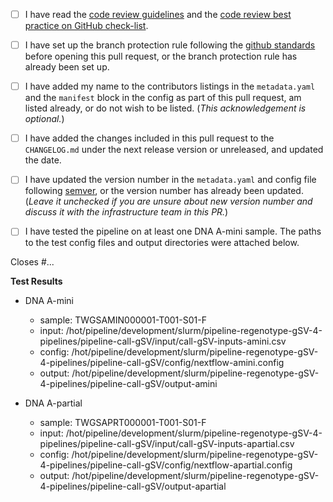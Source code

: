 <!--- Please read each of the following items and confirm by replacing
 !--the [ ] with a [X] --->

- [ ] I have read the [code review guidelines](https://confluence.mednet.ucla.edu/display/BOUTROSLAB/Code+Review+Guidelines) and the [code review best practice on GitHub check-list](https://confluence.mednet.ucla.edu/pages/viewpage.action?pageId=84091668).

- [ ] I have set up the branch protection rule following the [github standards](https://confluence.mednet.ucla.edu/pages/viewpage.action?spaceKey=BOUTROSLAB&title=GitHub+Standards#GitHubStandards-Branchprotectionrule) before opening this pull request, or the branch protection rule has already been set up.

- [ ] I have added my name to the contributors listings in the
``metadata.yaml`` and the ``manifest`` block in the config as part of this pull request, am listed
already, or do not wish to be listed. (*This acknowledgement is optional.*)

- [ ] I have added the changes included in this pull request to the `CHANGELOG.md` under the next release version or unreleased, and updated the date.

- [ ] I have updated the version number in the `metadata.yaml` and config file following [semver](https://semver.org/), or the version number has already been updated. (*Leave it unchecked if you are unsure about new version number and discuss it with the infrastructure team in this PR.*)

- [ ] I have tested the pipeline on at least one DNA A-mini sample. The paths to the test config files and output directories were attached below.

<!--- Briefly describe the changes included in this pull request and the paths to the test cases below
 !--- starting with 'Closes #...' if appropriate --->

Closes #...

**Test Results**

- DNA A-mini
	- sample:    TWGSAMIN000001-T001-S01-F
	- input:     /hot/pipeline/development/slurm/pipeline-regenotype-gSV-4-pipelines/pipeline-call-gSV/input/call-gSV-inputs-amini.csv
	- config:    /hot/pipeline/development/slurm/pipeline-regenotype-gSV-4-pipelines/pipeline-call-gSV/config/nextflow-amini.config
	- output:    /hot/pipeline/development/slurm/pipeline-regenotype-gSV-4-pipelines/pipeline-call-gSV/output-amini

- DNA A-partial
	- sample:    TWGSAPRT000001-T001-S01-F
	- input:     /hot/pipeline/development/slurm/pipeline-regenotype-gSV-4-pipelines/pipeline-call-gSV/input/call-gSV-inputs-apartial.csv
	- config:    /hot/pipeline/development/slurm/pipeline-regenotype-gSV-4-pipelines/pipeline-call-gSV/config/nextflow-apartial.config
	- output:    /hot/pipeline/development/slurm/pipeline-regenotype-gSV-4-pipelines/pipeline-call-gSV/output-apartial
